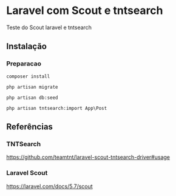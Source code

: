 # Laravel com Scout e tntsearch

Teste do Scout laravel e tntsearch

## Instalação

### Preparacao
```
composer install

php artisan migrate

php artisan db:seed

php artisan tntsearch:import App\Post

```

## Referências

### TNTSearch
https://github.com/teamtnt/laravel-scout-tntsearch-driver#usage

### Laravel Scout
https://laravel.com/docs/5.7/scout

